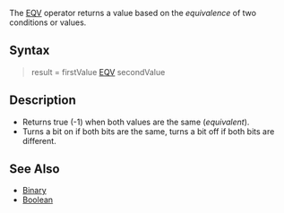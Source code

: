 The [EQV](EQV) operator returns a value based on the *equivalence* of two conditions or values.


## Syntax

>  result = firstValue [EQV](EQV) secondValue


## Description

* Returns true (-1) when both values are the same (*equivalent*).
* Turns a bit on if both bits are the same, turns a bit off if both bits are different.





## See Also

* [Binary](Binary)
* [Boolean](Boolean)




